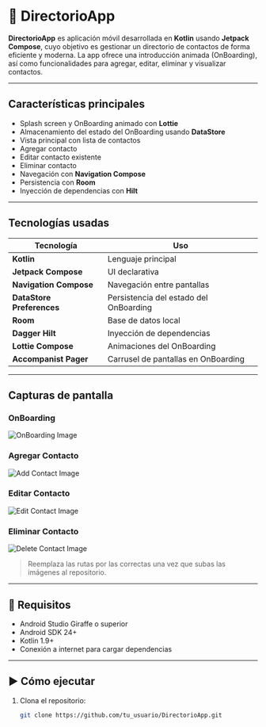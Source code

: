 # 📇 DirectorioApp

**DirectorioApp** es aplicación móvil desarrollada en **Kotlin** usando **Jetpack Compose**, cuyo objetivo es gestionar un directorio de contactos de forma eficiente y moderna. La app ofrece una introducción animada (OnBoarding), así como funcionalidades para agregar, editar, eliminar y visualizar contactos.

---

## Características principales

- Splash screen y OnBoarding animado con **Lottie**
- Almacenamiento del estado del OnBoarding usando **DataStore**
- Vista principal con lista de contactos
- Agregar contacto
- Editar contacto existente
- Eliminar contacto
- Navegación con **Navigation Compose**
- Persistencia con **Room**
- Inyección de dependencias con **Hilt**

---

## Tecnologías usadas

| Tecnología | Uso |
|-----------|-----|
| **Kotlin** | Lenguaje principal |
| **Jetpack Compose** | UI declarativa |
| **Navigation Compose** | Navegación entre pantallas |
| **DataStore Preferences** | Persistencia del estado del OnBoarding |
| **Room** | Base de datos local |
| **Dagger Hilt** | Inyección de dependencias |
| **Lottie Compose** | Animaciones del OnBoarding |
| **Accompanist Pager** | Carrusel de pantallas en OnBoarding |

---

## Capturas de pantalla

### OnBoarding
![OnBoarding Image](ruta/a/la/imagen/onboarding.png)

### Agregar Contacto
![Add Contact Image](ruta/a/la/imagen/add_contact.png)

### Editar Contacto
![Edit Contact Image](ruta/a/la/imagen/edit_contact.png)

### Eliminar Contacto
![Delete Contact Image](ruta/a/la/imagen/delete_contact.png)

> Reemplaza las rutas por las correctas una vez que subas las imágenes al repositorio.

---

## 🔧 Requisitos

- Android Studio Giraffe o superior
- Android SDK 24+
- Kotlin 1.9+
- Conexión a internet para cargar dependencias

---

## ▶️ Cómo ejecutar

1. Clona el repositorio:

   ```bash
   git clone https://github.com/tu_usuario/DirectorioApp.git


